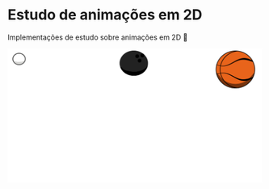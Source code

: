 # Estudo de animações em 2D
Implementações de estudo sobre animações em 2D 🎠

![animations](bolas.gif)
